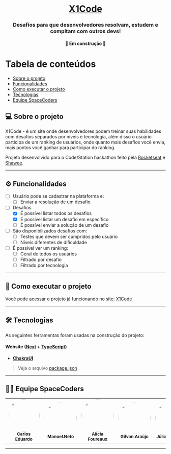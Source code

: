 <h1 align="center">
    <a href="https://xonecode.vercel.app" alt="site do x1code" target="_blank"> X1Code </a>
</h1>

<h3 align="center">
    Desafios para que desenvolvedores resolvam, estudem e compitam com outros devs!
</h3>

<h4 align="center">
	🚧 Em construção 🚧
</h4>

Tabela de conteúdos
=================
<!--ts-->
   * [Sobre o projeto](#-sobre-o-projeto)
   * [Funcionalidades](#-funcionalidades)
   * [Como executar o projeto](#-como-executar-o-projeto)
   * [Tecnologias](#-tecnologias)
   * [Equipe SpaceCoders](#-equipe-spacecoders)
<!--te-->


## 💻 Sobre o projeto

X1Code - é um site onde desenvolvedores podem treinar suas habilidades com desafios separados por níveis e tecnologia,
além disso o usuário participa de um ranking de usuários, onde quanto mais desafios você envia, mais pontos você ganhar para
participar do ranking.


Projeto desenvolvido para o Code/Station hackathon feito pela [Rocketseat](https://blog.rocketseat.com.br/primeira-next-level-week/)
e [Shawee](https://shawee.io/pt/).

---

## ⚙️ Funcionalidades

- [ ] Usuário pode se cadastrar na plataforma e:
  - [ ] Enviar a resolução de um desafio

- [ ] Desafios
  - [x] É possível listar todos os desafios
  - [x] É possível listar um desafio em específico
  - [ ] É possível enviar a solução de um desafio

- [ ] São disponibilizados desafios com:
  - [ ] Testes que devem ser cumpridos pelo usuário
  - [ ] Níveis diferentes de dificuldade

- [ ] É possível ver um ranking:
  - [ ] Geral de todos os usuários
  - [ ] Filtrado por desafio
  - [ ] Filtrado por tecnologia

---

## 🚀 Como executar o projeto

Você pode acessar o projeto já funcionando no site: [X1Code](https://xonecode.vercel.app)

---

## 🛠 Tecnologias

As seguintes ferramentas foram usadas na construção do projeto:

#### **Website**  ([Next](https://nextjs.org)  +  [TypeScript](https://www.typescriptlang.org/))

-   **[ChakraUI](https://chakra-ui.com)**

> Veja o arquivo  [package.json](https://github.com/Space-Coders-Hackaton/x1-code-frontend/blob/master/package.json)

---

## 👨‍💻 Equipe SpaceCoders

<table>
  <tr>
    <td align="center">
      <a href="https://github.com/carlosmfreitas2409">
        <img style="border-radius: 50%;" src="https://avatars.githubusercontent.com/u/32655274?v=4" width="100px;" alt=""/>
        <br />
        <sub><b>Carlos Eduardo</b></sub>
      </a>
    </td>
    <td align="center">
      <a href="https://github.com/ManoelDev">
        <img style="border-radius: 50%;" src="https://avatars.githubusercontent.com/u/2908499?v=4" width="100px;" alt=""/>
        <br />
        <sub><b>Manoel Neto</b></sub>
      </a>
    </td>
    <td align="center">
      <a href="https://github.com/allyfx">
        <img style="border-radius: 50%;" src="https://avatars.githubusercontent.com/u/66289769?v=4" width="100px;" alt=""/>
        <br />
        <sub><b>Alícia Foureaux</b></sub>
      </a>
    </td>
    <td align="center">
      <a href="https://github.com/Gilvan-Araujo">
        <img style="border-radius: 50%;" src="https://avatars.githubusercontent.com/u/45008443?v=4" width="100px;" alt=""/>
        <br />
        <sub><b>Gilvan Araújo</b></sub>
      </a>
    </td>
    <td align="center">
      <a href="https://github.com/JuDCraide">
        <img style="border-radius: 50%;" src="https://avatars.githubusercontent.com/u/47929434?v=4" width="100px;" alt=""/>
        <br />
        <sub><b>Júlia D. Craide</b></sub>
      </a>
    </td>
  </tr>
</table>

---
